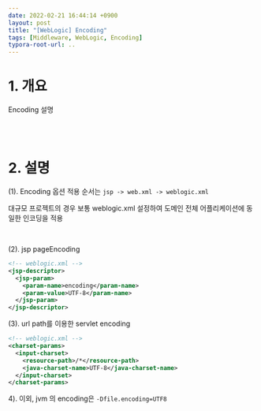 ```yaml
---
date: 2022-02-21 16:44:14 +0900
layout: post
title: "[WebLogic] Encoding"
tags: [Middleware, WebLogic, Encoding]
typora-root-url: ..
---
```


# 1. 개요

Encoding 설명


<br><br>


# 2. 설명

(1). Encoding 옵션 적용 순서는 `jsp -> web.xml -> weblogic.xml` 

대규모 프로젝트의 경우 보통 weblogic.xml 설정하여 도메인 전체 어플리케이션에 동일한 인코딩을 적용

<br>

(2). jsp pageEncoding

```xml
<!-- weblogic.xml -->
<jsp-descriptor>
  <jsp-param>
    <param-name>encoding</param-name>
    <param-value>UTF-8</param-name>
  </jsp-param>
</jsp-descriptor>
```


(3). url path를 이용한 servlet encoding

```xml
<!-- weblogic.xml -->
<charset-params>
  <input-charset>
    <resource-path>/*</resource-path>
    <java-charset-name>UTF-8</java-charset-name>
  </input-charset>
</charset-params>
```


4). 이외, jvm 의 encoding은 `-Dfile.encoding=UTF8`
